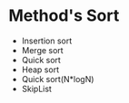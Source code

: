 # Method's Sort
 - Insertion sort
 - Merge sort
 - Quick sort
 - Heap sort
 - Quick sort(N*logN)
 - SkipList
